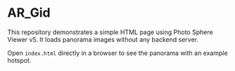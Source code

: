# AR_Gid

This repository demonstrates a simple HTML page using Photo Sphere Viewer v5. It loads panorama images without any backend server.

Open `index.html` directly in a browser to see the panorama with an example hotspot.
